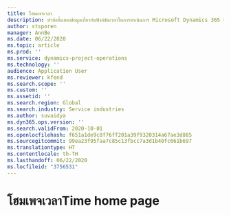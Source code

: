 ```yaml
---
title: โฮมเพจเวลา
description: หัวข้อนี้แสดงข้อมูลเกี่ยวกับฟังก์ชันเวลาในการดำเนินการ Microsoft Dynamics 365 Project
author: stsporen
manager: AnnBe
ms.date: 06/22/2020
ms.topic: article
ms.prod: ''
ms.service: dynamics-project-operations
ms.technology: ''
audience: Application User
ms.reviewer: kfend
ms.search.scope: ''
ms.custom: ''
ms.assetid: ''
ms.search.region: Global
ms.search.industry: Service industries
ms.author: suvaidya
ms.dyn365.ops.version: ''
ms.search.validFrom: 2020-10-01
ms.openlocfilehash: f651a1de9c8f76ff201a39f9320314a67ae3d885
ms.sourcegitcommit: 99ea23f95faa7c85c13fbcc7a3d1b40fc661b697
ms.translationtype: HT
ms.contentlocale: th-TH
ms.lasthandoff: 06/22/2020
ms.locfileid: "3756531"
---
```

# <a name="time-home-page"></a><span data-ttu-id="d9593-103">โฮมเพจเวลา</span><span class="sxs-lookup"><span data-stu-id="d9593-103">Time home page</span></span>
